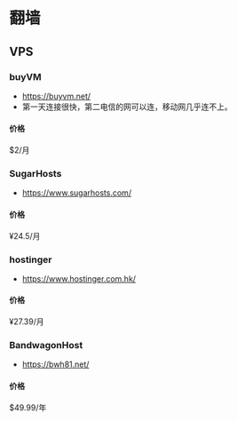 # 翻墙

## VPS

### buyVM

* https://buyvm.net/
* 第一天连接很快，第二电信的网可以连，移动网几乎连不上。

#### 价格
$2/月

### SugarHosts

* https://www.sugarhosts.com/

#### 价格
¥24.5/月

### hostinger

* https://www.hostinger.com.hk/

#### 价格
¥27.39/月

### BandwagonHost

* https://bwh81.net/

#### 价格

$49.99/年
